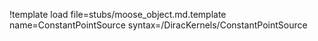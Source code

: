 !template load file=stubs/moose_object.md.template name=ConstantPointSource syntax=/DiracKernels/ConstantPointSource